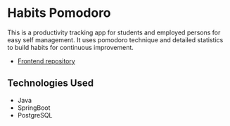 # Habits Pomodoro
This is a productivity tracking app for students and employed persons for easy self management. It uses pomodoro technique and detailed statistics to build habits for continuous improvement.
- [Frontend repository](https://github.com/anshulrr/habits-pomodoro-frontend)

## Technologies Used
- Java
- SpringBoot
- PostgreSQL
